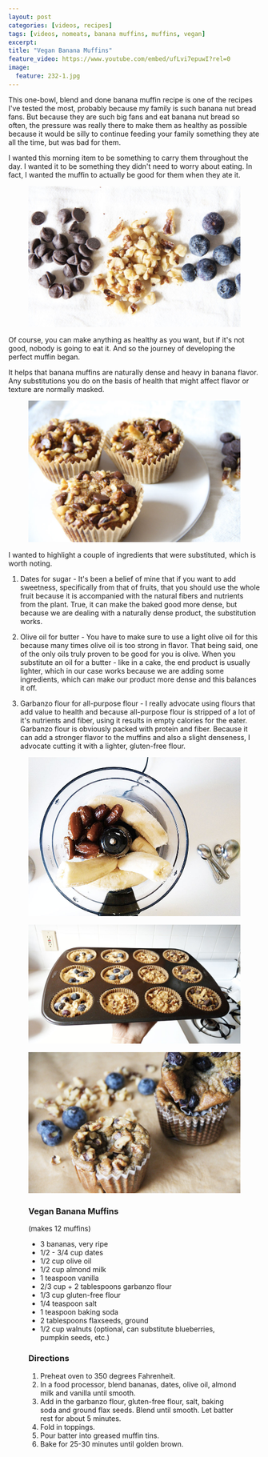 ```yaml
---
layout: post
categories: [videos, recipes]
tags: [videos, nomeats, banana muffins, muffins, vegan]
excerpt: 
title: "Vegan Banana Muffins"
feature_video: https://www.youtube.com/embed/ufLvi7epuwI?rel=0 
image:
  feature: 232-1.jpg
---
```


This one-bowl, blend and done banana muffin recipe is one of the recipes I've tested the most, probably because my family is such banana nut bread fans.  But because they are such big fans and eat banana nut bread so often, the pressure was really there to make them as healthy as possible because it would be silly to continue feeding your family something they ate all the time, but was bad for them.

I wanted this morning item to be something to carry them throughout the day.  I wanted it to be something they didn't need to worry about eating. In fact, I wanted the muffin to actually be good for them when they ate it.  

<figure>
    <img src="/images/232-5.jpg">
</figure>


Of course, you can make anything as healthy as you want, but if it's not good, nobody is going to eat it.  And so the journey of developing the perfect muffin began.  

It helps that banana muffins are naturally dense and heavy in banana flavor.  Any substitutions you do on the basis of health that might affect flavor or texture are normally masked.  

<figure>
    <img src="/images/232-3.jpg">
</figure>


I wanted to highlight a couple of ingredients that were substituted, which is worth noting.  

1. Dates for sugar - It's been a belief of mine that if you want to add sweetness, specifically from that of fruits, that you should use the whole fruit because it is accompanied with the natural fibers and nutrients from the plant.  True, it can make the baked good more dense, but because we are dealing with a naturally dense product, the substitution works.

2. Olive oil for butter - You have to make sure to use a light olive oil for this because many times olive oil is too strong in flavor.  That being said, one of the only oils truly proven to be good for you is olive.  When you substitute an oil for a butter - like in a cake, the end product is usually lighter, which in our case works because we are adding some ingredients, which can make our product more dense and this balances it off.

3. Garbanzo flour for all-purpose flour - I really advocate using flours that add value to health and because all-purpose flour is stripped of a lot of it's nutrients and fiber, using it results in empty calories for the eater.  Garbanzo flour is obviously packed with protein and fiber.  Because it can add a stronger flavor to the muffins and also a slight denseness, I advocate cutting it with a lighter, gluten-free flour.


<figure>
    <img src="/images/232-8.jpg">
</figure>

<figure>
    <img src="/images/232-10.jpg">
</figure>

<figure>
    <img src="/images/232-2.jpg">
</figure>


<figure class="ingredients" markdown="1">

### Vegan Banana Muffins

(makes 12 muffins)

- 3 bananas, very ripe
- 1/2 - 3/4 cup dates
- 1/2 cup olive oil
- 1/2 cup almond milk
- 1 teaspoon vanilla
- 2/3 cup + 2 tablespoons garbanzo flour
- 1/3 cup gluten-free flour
- 1/4 teaspoon salt
- 1 teaspoon baking soda
- 2 tablespoons flaxseeds, ground
- 1/2 cup walnuts (optional, can substitute blueberries, pumpkin seeds, etc.)



</figure>

<figure class="directions" markdown="1">

### Directions

1. Preheat oven to 350 degrees Fahrenheit.
2. In a food processor, blend bananas, dates, olive oil, almond milk and vanilla until smooth.
3. Add in the garbanzo flour, gluten-free flour, salt, baking soda and ground flax seeds.  Blend until smooth.  Let batter rest for about 5 minutes.
4. Fold in toppings.
5. Pour batter into greased muffin tins.
6. Bake for 25-30 minutes until golden brown.
</figure>
